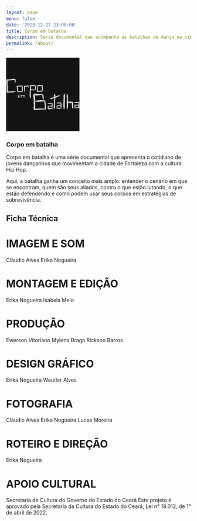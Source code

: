 ```yaml
---
layout: page
menu: false
date: '2023-12-27 23:00:00'
title: Corpo em batalha
description: Série documental que acompanha as batalhas de dança na cidade de Fortaleza.
permalink: /about/
---
```


<img class="img-rounded" src="/assets/img/uploads/logo-corpo-em-batalha.png" alt="Logo Corpo em Batalha" width="200">

### Corpo em batalha

Corpo em batalha é uma série documental que apresenta o cotidiano de jovens dançarinos que movimentam a cidade de Fortaleza com a cultura Hip Hop.

Aqui, a batalha ganha um conceito mais amplo: entender o cenário em que se encontram, quem são seus aliados, contra o que estão lutando, o que estão defendendo e como podem usar seus corpos em estratégias de sobrevivência.

## Ficha Técnica

# IMAGEM E SOM
Cláudio Alves
Erika Nogueira

# MONTAGEM E EDIÇÃO
Erika Nogueira
Isabela Melo

# PRODUÇÃO
Ewerson Vitoriano
Mylena Braga
Rickson Barros

# DESIGN GRÁFICO
Erika Nogueira
Weutler Alves

# FOTOGRAFIA
Cláudio Alves
Erika Nogueira
Lucas Moreira

# ROTEIRO E DIREÇÃO
Erika Nogueira

# APOIO CULTURAL
Secretaria de Cultura do Governo do Estado do Ceará
Este projeto é aprovado pela Secretaria da Cultura do Estado do Ceará, Lei n° 18.012, de 1° de abril de 2022.